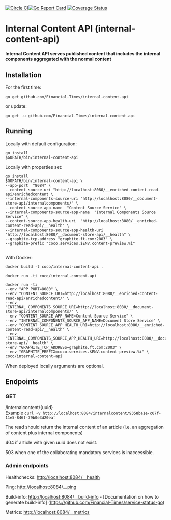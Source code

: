 [![Circle CI](https://circleci.com/gh/Financial-Times/internal-content-api.svg?style=shield)](https://circleci.com/gh/Financial-Times/internal-content-api)[![Go Report Card](https://goreportcard.com/badge/github.com/Financial-Times/internal-content-api)](https://goreportcard.com/report/github.com/Financial-Times/internal-content-api) [![Coverage Status](https://coveralls.io/repos/github/Financial-Times/internal-content-api/badge.svg?branch=master)](https://coveralls.io/github/Financial-Times/internal-content-api?branch=master)

# Internal Content API (internal-content-api)

__Internal Content API serves published content that includes the internal components aggregated with the normal content__

## Installation

For the first time:

`go get github.com/Financial-Times/internal-content-api`

or update:

`go get -u github.com/Financial-Times/internal-content-api`

## Running


Locally with default configuration:

```
go install
$GOPATH/bin/internal-content-api
```

Locally with properties set:

```
go install
$GOPATH/bin/internal-content-api \
--app-port  "8084" \
--content-source-uri "http://localhost:8080/__enriched-content-read-api/enrichedcontent \
--internal-components-source-uri "http://localhost:8080/__document-store-api/internalcomponents/" \
--content-source-app-name  "Content Source Service" \
--internal-components-source-app-name  "Internal Components Source Service" \
--content-source-app-health-uri  "http://localhost:8080/__enriched-content-read-api/__health" \
--internal-components-source-app-health-uri  "http://localhost:8080/__document-store-api/__health" \
--graphite-tcp-address "graphite.ft.com:2003" \
--graphite-prefix "coco.services.$ENV.content-preview.%i"
 
```

With Docker:

`docker build -t coco/internal-content-api .`

`docker run -ti coco/internal-content-api`

```
docker run -ti  
--env "APP_PORT=8080" \  
--env "CONTENT_SOURCE_URI=http://localhost:8080/__enriched-content-read-api/enrichedcontent/" \
--env "INTERNAL_COMPONENTS_SOURCE_URI=http://localhost:8080/__document-store-api/internalcomponents/" \
--env "CONTENT_SOURCE_APP_NAME=Content Source Service" \
--env "INTERNAL_COMPONENTS_SOURCE_APP_NAME=Document Store Service" \
--env "CONTENT_SOURCE_APP_HEALTH_URI=http://localhost:8080/__enriched-content-read-api/__health" \
--env "INTERNAL_COMPONENTS_SOURCE_APP_HEALTH_URI=http://localhost:8080/__document-store-api/__health" \
--env "GRAPHITE_TCP_ADDRESS=graphite.ft.com:2003" \  
--env "GRAPHITE_PREFIX=coco.services.$ENV.content-preview.%i" \  
coco/internal-content-api  
```

When deployed locally arguments are optional.

## Endpoints
### GET
/internalcontent/{uuid}    
Example
`curl -v http://localhost:8084/internalcontent/9358ba1e-c07f-11e5-846f-79b0e3d20eaf`

The read should return the internal content of an article (i.e. an aggregation of content plus internal components)

404 if article with given uuid does not exist.

503 when one of the collaborating mandatory services is inaccessible.

### Admin endpoints
Healthchecks: [http://localhost:8084/__health](http://localhost:8084/__health)

Ping: [http://localhost:8084/__ping](http://localhost:8084/__ping)

Build-info: [http://localhost:8084/__build-info](http://localhost:8084/__ping)  -  [Documentation on how to generate build-info] (https://github.com/Financial-Times/service-status-go) 
 
Metrics:  [http://localhost:8084/__metrics](http://localhost:8084/__metrics)

